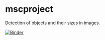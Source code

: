 # mscproject
Detection of objects and their sizes in images.

[![Binder](https://mybinder.org/badge_logo.svg)](https://mybinder.org/v2/gh/TalhaKothari/mscproject/master)
